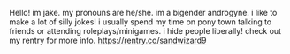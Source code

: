 Hello! im jake. my pronouns are he/she. im a bigender androgyne.
i like to make a lot of silly jokes!
i usually spend my time on pony town talking to friends or attending roleplays/minigames. 
i hide people liberally! 
check out my rentry for more info. https://rentry.co/sandwizard9

<!---
sandwizard9/sandwizard9 is a ✨ special ✨ repository because its `README.md` (this file) appears on your GitHub profile.
You can click the Preview link to take a look at your changes.
--->
